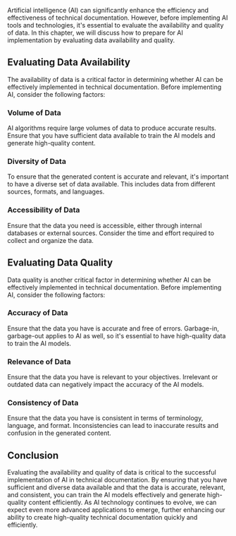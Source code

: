 
Artificial intelligence (AI) can significantly enhance the efficiency and effectiveness of technical documentation. However, before implementing AI tools and technologies, it's essential to evaluate the availability and quality of data. In this chapter, we will discuss how to prepare for AI implementation by evaluating data availability and quality.

Evaluating Data Availability
----------------------------

The availability of data is a critical factor in determining whether AI can be effectively implemented in technical documentation. Before implementing AI, consider the following factors:

### Volume of Data

AI algorithms require large volumes of data to produce accurate results. Ensure that you have sufficient data available to train the AI models and generate high-quality content.

### Diversity of Data

To ensure that the generated content is accurate and relevant, it's important to have a diverse set of data available. This includes data from different sources, formats, and languages.

### Accessibility of Data

Ensure that the data you need is accessible, either through internal databases or external sources. Consider the time and effort required to collect and organize the data.

Evaluating Data Quality
-----------------------

Data quality is another critical factor in determining whether AI can be effectively implemented in technical documentation. Before implementing AI, consider the following factors:

### Accuracy of Data

Ensure that the data you have is accurate and free of errors. Garbage-in, garbage-out applies to AI as well, so it's essential to have high-quality data to train the AI models.

### Relevance of Data

Ensure that the data you have is relevant to your objectives. Irrelevant or outdated data can negatively impact the accuracy of the AI models.

### Consistency of Data

Ensure that the data you have is consistent in terms of terminology, language, and format. Inconsistencies can lead to inaccurate results and confusion in the generated content.

Conclusion
----------

Evaluating the availability and quality of data is critical to the successful implementation of AI in technical documentation. By ensuring that you have sufficient and diverse data available and that the data is accurate, relevant, and consistent, you can train the AI models effectively and generate high-quality content efficiently. As AI technology continues to evolve, we can expect even more advanced applications to emerge, further enhancing our ability to create high-quality technical documentation quickly and efficiently.
